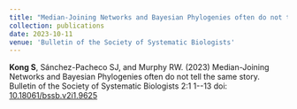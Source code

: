 ```yaml
---
title: "Median-Joining Networks and Bayesian Phylogenies often do not tell the same story"
collection: publications
date: 2023-10-11
venue: 'Bulletin of the Society of Systematic Biologists'
---
```

**Kong S**, Sánchez-Pacheco SJ, and Murphy RW. (2023) Median-Joining Networks and Bayesian Phylogenies often do not tell the same story. Bulletin of the Society of Systematic Biologists 2:1 1--13 doi: [10.18061/bssb.v2i1.9625](https://doi.org/10.18061/bssb.v2i1.9625)